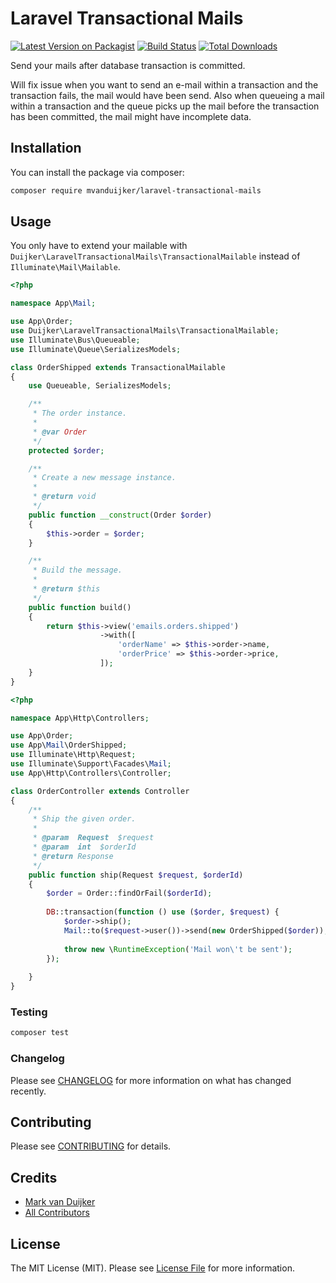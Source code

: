 # Laravel Transactional Mails

[![Latest Version on Packagist](https://img.shields.io/packagist/v/mvanduijker/laravel-transactional-mails.svg?style=flat-square)](https://packagist.org/packages/mvanduijker/laravel-transactional-mails)
[![Build Status](https://img.shields.io/travis/mvanduijker/laravel-transactional-mails/master.svg?style=flat-square)](https://travis-ci.org/mvanduijker/laravel-transactional-mails)
[![Total Downloads](https://img.shields.io/packagist/dt/mvanduijker/laravel-transactional-mails.svg?style=flat-square)](https://packagist.org/packages/mvanduijker/laravel-transactional-mails)


Send your mails after database transaction is committed. 

Will fix issue when you want to send an e-mail within a transaction and the transaction fails, the mail would have been send. 
Also when queueing a mail within a transaction and the queue picks up the mail before the transaction has been committed, the mail might
have incomplete data.


## Installation

You can install the package via composer:

```bash
composer require mvanduijker/laravel-transactional-mails
```

## Usage

You only have to extend your mailable with `Duijker\LaravelTransactionalMails\TransactionalMailable` instead of `Illuminate\Mail\Mailable`.


```php
<?php

namespace App\Mail;

use App\Order;
use Duijker\LaravelTransactionalMails\TransactionalMailable;
use Illuminate\Bus\Queueable;
use Illuminate\Queue\SerializesModels;

class OrderShipped extends TransactionalMailable
{
    use Queueable, SerializesModels;

    /**
     * The order instance.
     *
     * @var Order
     */
    protected $order;

    /**
     * Create a new message instance.
     *
     * @return void
     */
    public function __construct(Order $order)
    {
        $this->order = $order;
    }

    /**
     * Build the message.
     *
     * @return $this
     */
    public function build()
    {
        return $this->view('emails.orders.shipped')
                    ->with([
                        'orderName' => $this->order->name,
                        'orderPrice' => $this->order->price,
                    ]);
    }
}
```

```php
<?php

namespace App\Http\Controllers;

use App\Order;
use App\Mail\OrderShipped;
use Illuminate\Http\Request;
use Illuminate\Support\Facades\Mail;
use App\Http\Controllers\Controller;

class OrderController extends Controller
{
    /**
     * Ship the given order.
     *
     * @param  Request  $request
     * @param  int  $orderId
     * @return Response
     */
    public function ship(Request $request, $orderId)
    {
        $order = Order::findOrFail($orderId);
        
        DB::transaction(function () use ($order, $request) {
            $order->ship();
            Mail::to($request->user())->send(new OrderShipped($order));
            
            throw new \RuntimeException('Mail won\'t be sent');
        });
        
    }
}
```

### Testing

```bash
composer test
```

### Changelog

Please see [CHANGELOG](CHANGELOG.md) for more information on what has changed recently.

## Contributing

Please see [CONTRIBUTING](CONTRIBUTING.md) for details.


## Credits

- [Mark van Duijker](https://github.com/mvanduijker)
- [All Contributors](../../contributors)

## License

The MIT License (MIT). Please see [License File](LICENSE.md) for more information.
